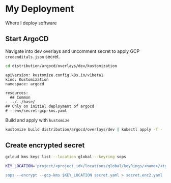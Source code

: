 # My Deployment

Where I deploy software

## Start ArgoCD

Navigate into dev overlays and uncomment secret to apply GCP `credenditals.json` secret.

```sh
cd distribution/argocd/overlays/dev/kustomization
```

```
apiVersion: kustomize.config.k8s.io/v1beta1
kind: Kustomization
namespace: argocd

resources:
  ## Common
- ../../base/
## Only on initial deployment of argocd
# - env/secret-gcp-kms.yaml
```

Build and apply with `kustomize`

```sh
kustomize build distribution/argocd/overlays/dev | kubectl apply -f -
```

## Create encrypted secret

```sh
gcloud kms keys list --location global --keyring sops

KEY_LOCATION='project/<project_id>/locations/global/keyRings/<name>/<type>/<key>

sops --encrypt --gcp-kms $KEY_LOCATION secret.yaml > secret.enc2.yaml
```
